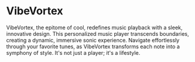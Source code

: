 # VibeVortex
VibeVortex, the epitome of cool, redefines music playback with a sleek, innovative design. This personalized music player transcends boundaries, creating a dynamic, immersive sonic experience. Navigate effortlessly through your favorite tunes, as VibeVortex transforms each note into a symphony of style. It's not just a player; it's a lifestyle.
